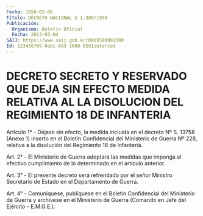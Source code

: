 ```yaml
---
Fecha: 1958-02-06
Título: DECRETO NACIONAL S 1.380/1958
Publicación:
  Organismo: Boletín Oficial
  Fecha: 2013-03-04
SAIJ: https://www.saij.gob.ar/DN19580001380
Id: 123456789-0abc-083-1000-8591soterced
---
```

# DECRETO SECRETO Y RESERVADO QUE DEJA SIN EFECTO MEDIDA RELATIVA AL LA DISOLUCION DEL REGIMIENTO 18 DE INFANTERIA

<a id="1"></a>
Artículo 1° - Déjase sin efecto, la medida incluída en el decreto Nº S. 13758 (Anexo 1) inserto en el Boletín Confidencial del Ministerio de Guerra Nº 228, relativa a la disolución del Regimiento 18 de Infantería.

<a id="2"></a>
Art. 2° - El Ministerio de Guerra adoptará las medidas que imponga el efectivo cumplimiento de lo determinado en el artículo anterior.

<a id="3"></a>
Art. 3° - El presente decreto será refrendado por el señor Ministro Secretario de Estado en el Departamento de Guerra.

<a id="4"></a>
Art. 4° - Comuníquese, publíquese en el Boletín Confidencial del Ministerio de Guerra y archívese en el Ministerio de Guerra (Comando en Jefe del Ejército - E.M.G.E.).